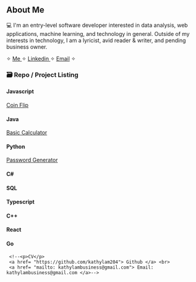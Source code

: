 ## About Me


<!--**kathylam204/kathylam204** is a ✨ _special_ ✨ repository because its `README.md` (this file) appears on your GitHub profile.

Here are some ideas to get you started:-->

💻 I'm an entry-level software developer interested in data analysis, web applications, machine learning, and technology in general. Outside of my interests in technology, I am a lyricist, avid reader & writer, and pending business owner.

✧ <a href= "https://kathylam204.github.io/"> Me </a> ✧ <a href= "https://www.linkedin.com/in/klam204/"> Linkedin </a> ✧ <a href= "mailto: kathylambusiness@gmail.com"> Email</a> ✧
  		<h3>🗃️ Repo / Project Listing</h3>
		<h4>Javascript</h4>
		<a href= "https://github.com/kathylam204/coin-flip"> Coin Flip </a>
		<h4>Java</h4>
		<a href= "https://github.com/kathylam204/calculator"> Basic Calculator </a>
		<h4>Python</h4>
		<a href= "https://github.com/kathylam204/password-generator"> Password Generator </a>
		<h4>C#</h4>
		<h4>SQL</h4>
		<h4>Typescript</h4>
		<h4>C++</h4>
		<h4>React</h4>
		<h4>Go</h4>
  
     <!--<p>CV</p>
     <a href= "https://github.com/kathylam204"> Github </a> <br>
     <a href= "mailto: kathylambusiness@gmail.com"> Email: kathylambusiness@gmail.com </a>-->
